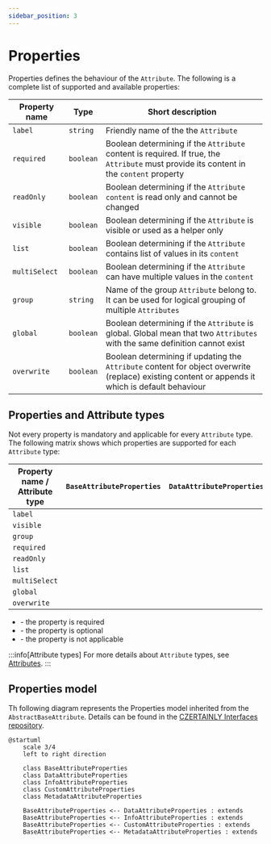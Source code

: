 ```yaml
---
sidebar_position: 3
---
```


# Properties

Properties defines the behaviour of the `Attribute`.
The following is a complete list of supported and available properties:

| Property name | Type      | Short description                                                                                                                                |
|---------------|-----------|--------------------------------------------------------------------------------------------------------------------------------------------------|
| `label`       | `string`  | Friendly name of the the `Attribute`                                                                                                             |
| `required`    | `boolean` | Boolean determining if the `Attribute` content is required. If true, the `Attribute` must provide its content in the `content` property          |
| `readOnly`    | `boolean` | Boolean determining if the `Attribute` `content` is read only and cannot be changed                                                              |
| `visible`     | `boolean` | Boolean determining if the `Attribute` is visible or used as a helper only                                                                       |
| `list`        | `boolean` | Boolean determining if the `Attribute` contains list of values in its `content`                                                                  |
| `multiSelect` | `boolean` | Boolean determining if the `Attribute` can have multiple values in the `content`                                                                 |
| `group`       | `string`  | Name of the group `Attribute` belong to. It can be used for logical grouping of multiple `Attributes`                                            |
| `global`      | `boolean` | Boolean determining if the `Attribute` is global. Global mean that two `Attributes` with the same definition cannot exist                        |
| `overwrite`   | `boolean` | Boolean determining if updating the `Attribute` content for object overwrite (replace) existing content or appends it which is default behaviour |

## Properties and Attribute types

Not every property is mandatory and applicable for every `Attribute` type. The following matrix shows which properties are supported for each `Attribute` type:

| Property name / Attribute type | `BaseAttributeProperties`                    | `DataAttributeProperties`                           | `InfoAttributeProperties`                    | `CustomAttributeProperties`                  | `MetadataAttributeProperties`                |
|--------------------------------|----------------------------------------------|-----------------------------------------------------|----------------------------------------------|----------------------------------------------|----------------------------------------------|
| `label`                        | <span class="badge badge--success"></span>   | <span class="badge badge--success" size="s"></span> | <span class="badge badge--success"></span>   | <span class="badge badge--success"></span>   | <span class="badge badge--success"></span>   |
| `visible`                      | <span class="badge badge--success"></span>   | <span class="badge badge--success"></span>          | <span class="badge badge--success"></span>   | <span class="badge badge--success"></span>   | <span class="badge badge--success"></span>   |
| `group`                        | <span class="badge badge--danger"></span>    | <span class="badge badge--danger"></span>           | <span class="badge badge--danger"></span>    | <span class="badge badge--danger"></span>    | <span class="badge badge--danger"></span>    |
| `required`                     | <span class="badge badge--secondary"></span> | <span class="badge badge--success"></span>          | <span class="badge badge--secondary"></span> | <span class="badge badge--success"></span>   | <span class="badge badge--secondary"></span> |
| `readOnly`                     | <span class="badge badge--secondary"></span> | <span class="badge badge--success"></span>          | <span class="badge badge--secondary"></span> | <span class="badge badge--success"></span>   | <span class="badge badge--secondary"></span> |
| `list`                         | <span class="badge badge--secondary"></span> | <span class="badge badge--success"></span>          | <span class="badge badge--secondary"></span> | <span class="badge badge--success"></span>   | <span class="badge badge--secondary"></span> |
| `multiSelect`                  | <span class="badge badge--secondary"></span> | <span class="badge badge--success"></span>          | <span class="badge badge--secondary"></span> | <span class="badge badge--success"></span>   | <span class="badge badge--secondary"></span> |
| `global`                       | <span class="badge badge--secondary"></span> | <span class="badge badge--secondary"></span>        | <span class="badge badge--secondary"></span> | <span class="badge badge--secondary"></span> | <span class="badge badge--danger"></span>    |
| `overwrite`                    | <span class="badge badge--secondary"></span> | <span class="badge badge--secondary"></span>        | <span class="badge badge--secondary"></span> | <span class="badge badge--secondary"></span> | <span class="badge badge--danger"></span>    |

- <span class="badge badge--success" size="s"></span> - the property is required
- <span class="badge badge--danger"></span> - the property is optional
- <span class="badge badge--secondary"></span> - the property is not applicable

:::info[Attribute types]
For more details about `Attribute` types, see [Attributes](attributes.mdx).
:::

## Properties model

Th following diagram represents the Properties model inherited from the `AbstractBaseAttribute`. Details can be found in the [CZERTAINLY Interfaces repository](https://github.com/CZERTAINLY/CZERTAINLY-Interfaces/tree/master/src/main/java/com/czertainly/api/model/common/attribute/v2/properties).

```plantuml
@startuml
    scale 3/4
    left to right direction
    
    class BaseAttributeProperties
    class DataAttributeProperties
    class InfoAttributeProperties
    class CustomAttributeProperties
    class MetadataAttributeProperties
  
    BaseAttributeProperties <-- DataAttributeProperties : extends
    BaseAttributeProperties <-- InfoAttributeProperties : extends
    BaseAttributeProperties <-- CustomAttributeProperties : extends
    BaseAttributeProperties <-- MetadataAttributeProperties : extends
```